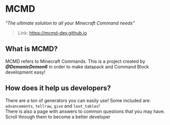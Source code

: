 # MCMD
*"The ultimate solution to all your Minecraft Command needs"*
> Link: https://mcmd-dev.github.io

## What is MCMD?
MCMD refers to Minecraft Commands. This is a project created by ***@DemonicDemon6*** in order to make datapack and Command Block development easy!

## How does it help us developers?
There are a ton of generators you can easily use! Some included are: `advancements`, `tellraw`, `give` and `loot_tables`! <br>
There is also a page with answers to common questions that you may have. Scroll through them to become a better developer
